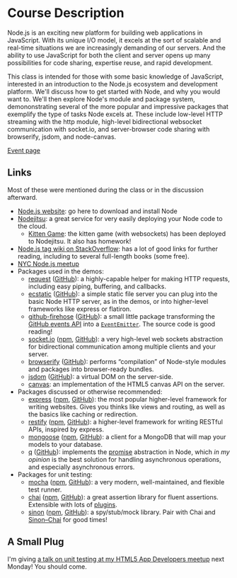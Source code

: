 # Course Description

Node.js is an exciting new platform for building web applications in JavaScript. With its unique I/O model, it excels at the sort of scalable and real-time situations we are increasingly demanding of our servers. And the ability to use JavaScript for both the client and server opens up many possibilities for code sharing, expertise reuse, and rapid development.

This class is intended for those with some basic knowledge of JavaScript, interested in an introduction to the Node.js ecosystem and development platform. We'll discuss how to get started with Node, and why you would want to. We'll then explore Node's module and package system, demononstrating several of the more popular and impressive packages that exemplify the type of tasks Node excels at. These include low-level HTTP streaming with the http module, high-level bidirectional websocket communication with socket.io, and server-browser code sharing with browserify, jsdom, and node-canvas.

[Event page](http://www.eventbrite.com/event/3850777780)

## Links

Most of these were mentioned during the class or in the discussion afterward.

* [Node.js website](http://nodejs.org): go here to download and install Node
* [Nodejitsu](http://nodejitsu.com): a great service for very easily deploying your Node code to the cloud.
  - [Kitten Game](http://kitten-game.jit.su/): the kitten game (with websockets) has been deployed to Nodejitsu. It also
    has homework!
* [Node.js tag wiki on StackOverflow](http://stackoverflow.com/tags/node.js/info): has a lot of good links for further
  reading, including to several full-length books (some free).
* [NYC Node.js meetup](http://www.meetup.com/nodejs/)
* Packages used in the demos:
  - [request](https://npmjs.org/package/request) ([GitHub](https://github.com/mikeal/request)): a highly-capable helper
    for making HTTP requests, including easy piping, buffering, and callbacks.
  - [ecstatic](https://npmjs.org/package/ecstatic) ([GitHub](https://github.com/jesusabdullah/node-ecstatic)): a simple
    static file server you can plug into the basic Node HTTP server, as in the demos, or into higher-level frameworks
    like express or flatiron.
  - [github-firehose](https://npmjs.org/package/github-firehose)
    ([GitHub](https://github.com/hootware/github-firehose-node)): a small little package transforming the
    [GitHub events API](http://developer.github.com/v3/events/) into a
    [`EventEmitter`](http://nodejs.org/docs/latest/api/events.html). The source code is good reading!
  - [socket.io](http://socket.io/) ([npm](https://npmjs.org/package/socket.io),
    [GitHub](https://github.com/LearnBoost/socket.io)): a very high-level web sockets abstraction for bidirectional
    communication among multiple clients and your server.
  - [browserify](https://npmjs.org/package/browserify) ([GitHub](https://github.com/substack/node-browserify)): performs
    “compilation” of Node-style modules and packages into browser-ready bundles.
  - [jsdom](https://npmjs.org/package/jsdom) ([GitHub](https://github.com/tmpvar/jsdom)): a virtual DOM on the
    server-side.
  - [canvas](https://github.com/learnboost/node-canvas): an implementation of the HTML5 canvas API on the server.
* Packages discussed or otherwise recommended:
  - [express](http://expressjs.com/) ([npm](https://npmjs.org/package/express),
    [GitHub](https://github.com/visionmedia/express)): the most popular higher-level framework for writing websites.
    Gives you thinks like views and routing, as well as the basics like caching or redirection.
  - [restify](http://mcavage.github.com/node-restify/) ([npm](https://npmjs.org/package/restify),
    [GitHub](https://github.com/mcavage/node-restify)): a higher-level framework for writing RESTful APIs, inspired by
    express.
  - [mongoose](http://mongoosejs.com/) ([npm](https://npmjs.org/package/mongoose),
     [GitHub](https://github.com/LearnBoost/mongoose)): a client for a MongoDB that will map your models to your
     database.
  - [q](https://npmjs.org/package/q) ([GitHub](https://github.com/kriskowal/q)): implements the
     [promise](http://www.slideshare.net/domenicdenicola/callbacks-promises-and-coroutines-oh-my-the-evolution-of-asynchronicity-in-javascript)
     abstraction in Node, which *in my opinion* is the best solution for handling asynchronous operations, and
     especially asynchronous errors.
* Packages for unit testing:
  - [mocha](http://visionmedia.github.com/mocha/) ([npm](https://npmjs.org/package/mocha),
    [GitHub](https://github.com/visionmedia/mocha)): a very modern, well-maintained, and flexible test runner.
  - [chai](http://chaijs.com/) ([npm](https://npmjs.org/package/chai),
    [GitHub](https://github.com/chaijs/chai)): a great assertion library for fluent assertions. Extensible with lots of
    [plugins](http://chaijs.com/plugins).
  - [sinon](http://sinonjs.org/) ([npm](https://npmjs.org/package/sinon),
    [GitHub](https://github.com/cjohansen/Sinon.JS)): a spy/stub/mock library. Pair with Chai and
    [Sinon–Chai](https://npmjs.org/package/sinon-chai) for good times!

## A Small Plug

I'm giving
[a talk on unit testing at my HTML5 App Developers meetup](http://www.meetup.com/html5-app-developers/events/76194782/)
next Monday! You should come.
